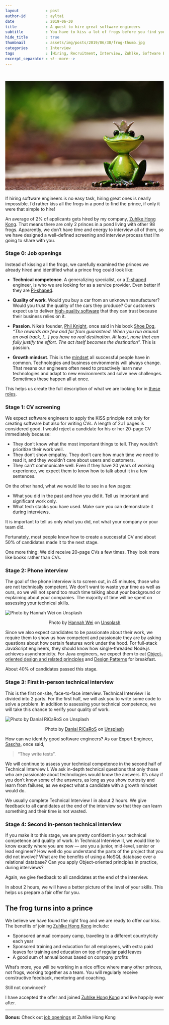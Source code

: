 ```yaml
---
layout            : post
author-id         : ayltai
date              : 2019-06-30
title             : A quest to hire great software engineers
subtitle          : You have to kiss a lot of frogs before you find your prince
hide_title        : true
thumbnail         : assets/img/posts/2019/06/30/frog-thumb.jpg
categories        : Interview
tags              : [Hiring, Recruitment, Interview, Zuhlke, Software Engineer]
excerpt_separator : <!--more-->
---
```

<br>

![There is a lot of princes, if only you could find them](/assets/img/posts/2019/06/30/frog.jpg "There is a lot of princes, if only you could find them")

If hiring software engineers is no easy task, hiring great ones is nearly impossible. I’d rather kiss all the frogs in a pond to find the prince, if only it were that simple to hire!
<!--more-->

An average of 2% of applicants gets hired by my company, [Zuhlke Hong Kong](https://www.glassdoor.com.hk/Reviews/Z%C3%BChlke-Reviews-E451902.htm). That means there are only 2 princes in a pond living with other 98 frogs. Apparently, we don’t have time and energy to interview all of them, so we have designed a well-defined screening and interview process that I’m going to share with you.


### Stage 0: Job openings

Instead of kissing all the frogs, we carefully examined the princes we already hired and identified what a prince frog could look like:

* **Technical competence**. A generalizing specialist, or a [T-shaped](https://en.m.wikipedia.org/wiki/T-shaped_skills) engineer, is who we are looking for as a service provider. Even better if they are [Pi-shaped](https://www.solutionsiq.com/learning/blog-post/the-life-of-pi-moving-beyond-t-shaped-skills-for-agile-teams/).

* **Quality of work**. Would you buy a car from an unknown manufacturer? Would you trust the quality of the cars they produce? Our customers expect us to deliver [high-quality software](https://iso25000.com/index.php/en/iso-25000-standards/iso-25010) that they can trust because their business relies on it.

* **Passion**. Nike’s founder, [Phil Knight](https://en.wikipedia.org/wiki/Phil_Knight), once said in his book [Shoe Dog](https://www.amazon.com/Shoe-Dog-Memoir-Creator-Nike-ebook/dp/B0176M1A44), *“The rewards are few and far from guaranteed. When you run around an oval track, […] you have no real destination. At least, none that can fully justify the effort. The act itself becomes the destination”.* This is passion.

* **Growth mindset**. This is the [mindset](https://www.amazon.com/Mindset-Psychology-Carol-S-Dweck/dp/0345472322) all successful people have in common. Technologies and business environments will always change. That means our engineers often need to proactively learn new technologies and adapt to new environments and solve new challenges. Sometimes these happen all at once.

This helps us create the full description of what we are looking for in [these roles](https://www.zuehlke-careers.com/jc?sid=7&cspid=43&hash=-378814260).


### Stage 1: CV screening

We expect software engineers to apply the KISS principle not only for creating software but also for writing CVs. A length of 2±1 pages is considered good. I would reject a candidate for his or her 20-page CV immediately because:

* They don’t know what the most important things to tell. They wouldn’t prioritize their work well.
* They don’t show empathy. They don’t care how much time we need to read it, and they wouldn’t care about users and customers.
* They can’t communicate well. Even if they have 20 years of working experience, we expect them to know how to talk about it in a few sentences.

On the other hand, what we would like to see in a few pages:

* What you did in the past and how you did it. Tell us important and significant work only.
* What tech stacks you have used. Make sure you can demonstrate it during interviews.

It is important to tell us only what you did, not what your company or your team did.

Fortunately, most people know how to create a successful CV and about 50% of candidates made it to the next stage.

One more thing: We did receive 20-page CVs a few times. They look more like books rather than CVs.


### Stage 2: Phone interview

The goal of the phone interview is to screen out, in 45 minutes, those who are not technically competent. We don’t want to waste your time as well as ours, so we will not spend too much time talking about your background or explaining about your companies. The majority of time will be spent on assessing your technical skills.

![Photo by Hannah Wei on Unsplash](https://images.unsplash.com/photo-1460794418188-1bb7dba2720d?ixlib=rb-1.2.1&auto=format&fit=crop&w=1024&q=85)
<p align="center">Photo by <a href="https://unsplash.com/@herlifeinpixels?utm_source=medium&utm_medium=referral" target="_blank">Hannah Wei</a> on <a href="https://unsplash.com/?utm_source=medium&utm_medium=referral" target="_blank">Unsplash</a></p>

Since we also expect candidates to be passionate about their work, we require them to show us how competent and passionate they are by asking questions about how certain features work under the hood. For full-stack JavaScript engineers, they should know how single-threaded Node.js achieves asynchronicity. For Java engineers, we expect them to eat [Object-oriented design and related principles](https://en.wikipedia.org/wiki/Object-oriented_design) and [Design Patterns](https://en.wikipedia.org/wiki/Design_Patterns) for breakfast.

About 40% of candidates passed this stage.


### Stage 3: First in-person technical interview

This is the first on-site, face-to-face interview. Technical Interview I is divided into 2 parts. For the first half, we will ask you to write some code to solve a problem. In addition to assessing your technical competence, we will take this chance to verify your quality of work.

![Photo by Danial RiCaRoS on Unsplash](https://images.unsplash.com/photo-1534665482403-a909d0d97c67?ixlib=rb-1.2.1&ixid=eyJhcHBfaWQiOjEyMDd9&auto=format&fit=crop&w=1024&q=85)
<p align="center">Photo by <a href="https://unsplash.com/@ricaros?utm_source=medium&utm_medium=referral" target="_blank">Danial RiCaRoS</a> on <a href="https://unsplash.com/?utm_source=medium&utm_medium=referral" target="_blank">Unsplash</a></p>

How can we identify good software engineers? As our Expert Engineer, [Sascha](https://www.linkedin.com/in/saschaeglau/), once said,

> “They write tests”.

We will continue to assess your technical competence in the second half of Technical Interview I. We ask in-depth technical questions that only those who are passionate about technologies would know the answers. It’s okay if you don’t know some of the answers, as long as you show curiosity and learn from failures, as we expect what a candidate with a growth mindset would do.

We usually complete Technical Interview I in about 2 hours. We give feedback to all candidates at the end of the interview so that they can learn something and their time is not wasted.


### Stage 4: Second in-person technical interview

If you make it to this stage, we are pretty confident in your technical competence and quality of work. In Technical Interview II, we would like to know exactly where you are now — are you a junior, mid-level, senior or lead engineer? How well do you understand the parts of the project that you did not involve? What are the benefits of using a NoSQL database over a relational database? Can you apply Object-oriented principles in practice, during interviews?

Again, we give feedback to all candidates at the end of the interview.

In about 2 hours, we will have a better picture of the level of your skills. This helps us prepare a fair offer for you.


## The frog turns into a prince

We believe we have found the right frog and we are ready to offer our kiss. The benefits of joining [Zuhlke Hong Kong](https://www.glassdoor.com.hk/Reviews/Z%C3%BChlke-Reviews-E451902.htm) include:

* Sponsored annual company camp, traveling to a different country/city each year
* Sponsored training and education for all employees, with extra paid leaves for training and education on top of regular paid leaves
* A good sum of annual bonus based on company profits

What’s more, you will be working in a nice office where many other princes, not frogs, working together as a team. You will regularly receive constructive feedback, mentoring and coaching.

Still not convinced?

I have accepted the offer and joined [Zuhlke Hong Kong](https://www.glassdoor.com.hk/Reviews/Z%C3%BChlke-Reviews-E451902.htm) and live happily ever after.

***

**Bonus:** Check out [job openings](https://www.zuehlke-careers.com/cs?sid=7&cspid=39&hash=-1437062404) at Zuhlke Hong Kong
